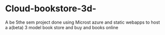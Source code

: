 # Cloud-bookstore-3d-
A be 5the sem project done using Microst azure and static webapps to host a a(beta) 3 model book store and buy and books online
